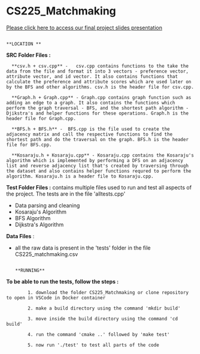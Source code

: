 # CS225_Matchmaking

[Please click here to access our final project slides presentation](https://docs.google.com/presentation/d/1MET3rRTx6dNrxgwLzAL4kdkJG7kqdjsAbK_bp_XW2_M/edit?usp=sharing)

                                                                        **LOCATION **
**SRC Folder Files :**

      **csv.h + csv.cpp** -   csv.cpp contains functions to the take the data from the file and format it into 3 vectors - preference vector, attribute vector, and id vector. It also contains functions that calculate the preference and attribute scores which are used later on by the BFS and other algorithms. csv.h is the header file for csv.cpp. 
      
      **Graph.h + Graph.cpp** - Graph.cpp contains graph function such as adding an edge to a graph. It also contains the functions which perform the graph traversal - BFS, and the shortest path algorithm - Djikstra's and helper functions for these operations. Graph.h is the header file for Graph.cpp. 
      
      **BFS.h + BFS.h** -  BFS.cpp is the file used to create the adjacency matrix and call the respective functions to find the shortest path and do the traversal on the graph. BFS.h is the header file for BFS.cpp. 
      
      **Kosaraju.h + Kosaraju.cpp** - Kosaraju.cpp contains the Kosaraju's algorithm which is implemented by performing a DFS on an adjacency list and reverse adjacency list that's created by traversing through the dataset and also contains helper functions requred to perform the algorithm. Kosaraju.h is a header file to Kosaraju.cpp.
      
**Test Folder Files :**
 contains multiple files used to run and test all aspects of the project. The tests are in the file 'alltests.cpp'
- Data parsing and cleaning
- Kosaraju's Algorithm 
- BFS Algorithm 
- Dijkstra's Algorithm 

**Data Files** :
- all the raw data is present in the 'tests' folder  in the file CS225_matchmaking.csv 
 
 
                                                                         **RUNNING**
 **To be able to run the tests, follow the steps :**
 
            1. download the folder CS225_Matchmaking or clone repository to open in VSCode in Docker container
            
            2. make a build directory using the command 'mkdir build'
            
            3. move inside the build directory using the command 'cd build'
            
            4. run the command 'cmake ..' followed by 'make test'
            
            5. now run './test' to test all parts of the code 




